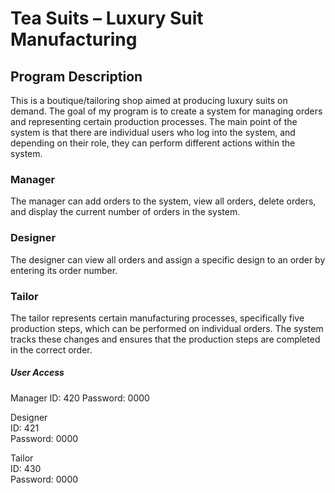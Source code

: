 # Tea Suits – Luxury Suit Manufacturing

## Program Description
This is a boutique/tailoring shop aimed at producing luxury suits on demand. The goal of my program is to create a system for managing orders and representing certain production processes. The main point of the system is that there are individual users who log into the system, and depending on their role, they can perform different actions within the system.

### Manager
The manager can add orders to the system, view all orders, delete orders, and display the current number of orders in the system.

### Designer
The designer can view all orders and assign a specific design to an order by entering its order number.

### Tailor
The tailor represents certain manufacturing processes, specifically five production steps, which can be performed on individual orders. The system tracks these changes and ensures that the production steps are completed in the correct order.

##### User Access
<p>
Manager  
ID: 420  
Password: 0000

Designer  
ID: 421  
Password: 0000

Tailor  
ID: 430  
Password: 0000
</p>
